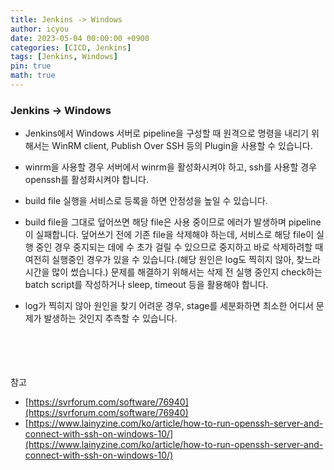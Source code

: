 ```yaml
---
title: Jenkins -> Windows
author: icyou
date: 2023-05-04 00:00:00 +0900
categories: [CICD, Jenkins]
tags: [Jenkins, Windows]
pin: true
math: true
---
```


### Jenkins -> Windows
- Jenkins에서 Windows 서버로 pipeline을 구성할 때 원격으로 명령을 내리기 위해서는 WinRM client, Publish Over SSH 등의 Plugin을 사용할 수 있습니다.

- winrm을 사용할 경우 서버에서 winrm을 활성화시켜야 하고, ssh를 사용할 경우 openssh를 활성화시켜야 합니다.

- build file 실행을 서비스로 등록을 하면 안정성을 높일 수 있습니다.

- build file을 그대로 덮어쓰면 해당 file은 사용 중이므로 에러가 발생하며 pipeline이 실패합니다. 덮어쓰기 전에 기존 file을 삭제해야 하는데, 서비스로 해당 file이 실행 중인 경우 중지되는 데에 수 초가 걸릴 수 있으므로 중지하고 바로 삭제하려할 때 여전히 실행중인 경우가 있을 수 있습니다.(해당 원인은 log도 찍히지 않아, 찾느라 시간을 많이 썼습니다.) 문제를 해결하기 위해서는 삭제 전 실행 중인지 check하는 batch script를 작성하거나 sleep, timeout 등을 활용해야 합니다.

- log가 찍히지 않아 원인을 찾기 어려운 경우, stage를 세분화하면 최소한 어디서 문제가 발생하는 것인지 추측할 수 있습니다.




<br/><br/><br/><br/>
참고  
- [https://svrforum.com/software/76940](https://svrforum.com/software/76940)
- [https://www.lainyzine.com/ko/article/how-to-run-openssh-server-and-connect-with-ssh-on-windows-10/](https://www.lainyzine.com/ko/article/how-to-run-openssh-server-and-connect-with-ssh-on-windows-10/)